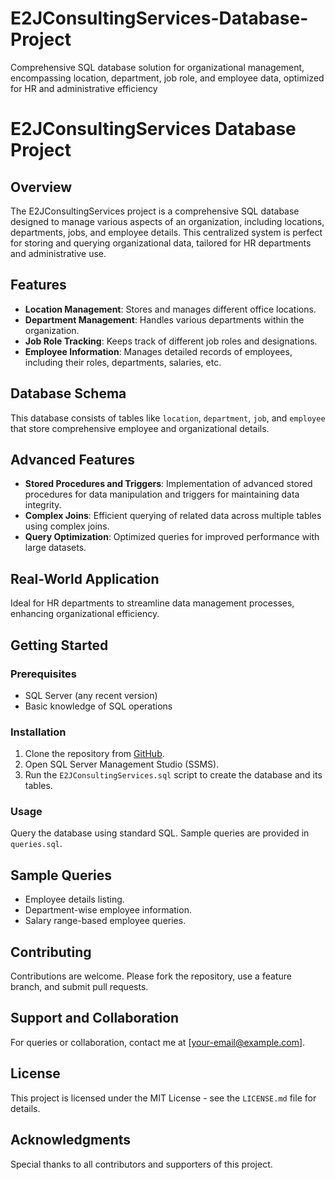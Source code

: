 # E2JConsultingServices-Database-Project
Comprehensive SQL database solution for organizational management, encompassing location, department, job role, and employee data, optimized for HR and administrative efficiency
# E2JConsultingServices Database Project

## Overview
The E2JConsultingServices project is a comprehensive SQL database designed to manage various aspects of an organization, including locations, departments, jobs, and employee details. This centralized system is perfect for storing and querying organizational data, tailored for HR departments and administrative use.

## Features
- **Location Management**: Stores and manages different office locations.
- **Department Management**: Handles various departments within the organization.
- **Job Role Tracking**: Keeps track of different job roles and designations.
- **Employee Information**: Manages detailed records of employees, including their roles, departments, salaries, etc.

## Database Schema
This database consists of tables like `location`, `department`, `job`, and `employee` that store comprehensive employee and organizational details.

## Advanced Features
- **Stored Procedures and Triggers**: Implementation of advanced stored procedures for data manipulation and triggers for maintaining data integrity.
- **Complex Joins**: Efficient querying of related data across multiple tables using complex joins.
- **Query Optimization**: Optimized queries for improved performance with large datasets.

## Real-World Application
Ideal for HR departments to streamline data management processes, enhancing organizational efficiency.

## Getting Started

### Prerequisites
- SQL Server (any recent version)
- Basic knowledge of SQL operations

### Installation
1. Clone the repository from [GitHub](https://github.com/YourUsername/E2JConsultingServices).
2. Open SQL Server Management Studio (SSMS).
3. Run the `E2JConsultingServices.sql` script to create the database and its tables.

### Usage
Query the database using standard SQL. Sample queries are provided in `queries.sql`.

## Sample Queries
- Employee details listing.
- Department-wise employee information.
- Salary range-based employee queries.

## Contributing
Contributions are welcome. Please fork the repository, use a feature branch, and submit pull requests.

## Support and Collaboration
For queries or collaboration, contact me at [your-email@example.com].

## License
This project is licensed under the MIT License - see the `LICENSE.md` file for details.

## Acknowledgments
Special thanks to all contributors and supporters of this project.
